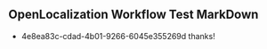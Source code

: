 ## OpenLocalization Workflow Test MarkDown
* 4e8ea83c-cdad-4b01-9266-6045e355269d thanks!

<!--HONumber=Jul16_HO3-->


